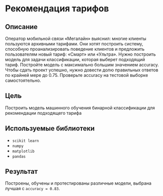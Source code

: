 # Рекомендация тарифов
## Описание
Оператор мобильной связи «Мегалайн» выяснил: многие клиенты пользуются архивными тарифами. Они хотят построить систему, способную проанализировать поведение клиентов и предложить пользователям новый тариф: «Смарт» или «Ультра».
Нужно построить модель для задачи классификации, которая выберет подходящий тариф.
Постройте модель с максимально большим значением accuracy. Чтобы сдать проект успешно, нужно довести долю правильных ответов по крайней мере до 0.75. Проверьте accuracy на тестовой выборке самостоятельно.
## Цель
Построить модель машинного обучения бинарной классификации для рекомендации подходящего тарифа
## Используемые библиотеки
- `scikit learn`
- `numpy`
- `matplotlib`
- `pandas`
## Результат
Построены, обучены и протестированы различные модели, выбрана лучшая с `accuracy = 0.83`.
